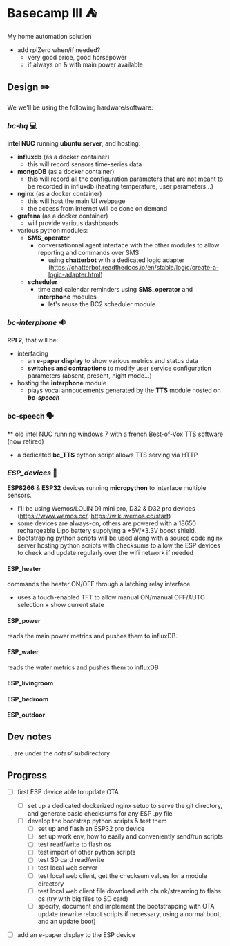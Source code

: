 # Basecamp III ⛺
My home automation solution

+ add rpiZero when/if needed?
  + very good price, good horsepower
  + if always on & with main power available

## Design ✏️
We we'll be using the following hardware/software:
### _**bc-hq**_ 💻
**intel NUC** running **ubuntu server**, and hosting:
+ **influxdb** (as a docker container)
  + this will record sensors time-series data
+ **mongoDB** (as a docker container)
  + this will record all the configuration parameters that are not meant to be recorded in influxdb (heating temperature, user parameters...)
+ **nginx** (as a docker container)
  + this will host the main UI webpage
  + the access from internet will be done on demand
+ **grafana** (as a docker container)
  + will provide various dashboards
+ various python modules:
  + **SMS_operator**
    + conversationnal agent interface with the other modules to allow reporting and commands over SMS
      + using **chatterbot** with a dedicated logic adapter (https://chatterbot.readthedocs.io/en/stable/logic/create-a-logic-adapter.html)
  + **scheduler**
    + time and calendar reminders using **SMS_operator** and **interphone** modules
      + let's reuse the BC2 scheduler module

### _**bc-interphone**_ 🔉
**RPI 2**, that will be:
  + interfacing
    + an **e-paper display** to show various metrics and status data
    + **switches and contraptions** to modify user service configuration parameters (absent, present, night mode...)
  + hosting the **interphone** module
      + plays vocal annoucements generated by the **TTS** module hosted on **_bc-speech_**

### **bc-speech** 🗣
** old intel NUC running windows 7 with a french Best-of-Vox TTS software (now retired)
+ a dedicated **bc_TTS** python script allows TTS serving via HTTP

### _**ESP_devices**_ 📶
**ESP8266** & **ESP32** devices running **micropython** to interface multiple sensors.
+ I'll be using Wemos/LOLIN D1 mini pro, D32 & D32 pro devices (https://www.wemos.cc/, https://wiki.wemos.cc/start)
+ some devices are always-on, others are powered with a 18650 rechargeable Lipo battery supplying a +5V/+3.3V boost shield.
+ Bootstraping python scripts will be used along with a source code nginx server hosting python scripts with checksums to allow the ESP devices to check and update regularly over the wifi network if needed

#### ESP_heater
commands the heater ON/OFF through a latching relay interface
+ uses a touch-enabled TFT to allow manual ON/manual OFF/AUTO selection + show current state
#### ESP_power
reads the main power metrics and pushes them to influxDB.
#### ESP_water
reads the water metrics and pushes them to influxDB

#### ESP_livingroom
#### ESP_bedroom
#### ESP_outdoor

## Dev notes
... are under the _notes/_ subdirectory

## Progress
+ [ ] first ESP device able to update OTA
  + [ ] set up a dedicated dockerized nginx setup to serve the git directory, and generate basic checksums for any ESP .py file
  + [ ] develop the bootstrap python scripts & test them
    + [ ] set up and flash an ESP32 pro device
    + [ ] set up work env, how to easily and conveniently send/run scripts
    + [ ] test read/write to flash os
    + [ ] test import of other python scripts
    + [ ] test SD card read/write
    + [ ] test local web server
    + [ ] test local web client, get the checksum values for a module directory
    + [ ] test local web client file download with chunk/streaming to flahs os (try with big files to SD card)
    + [ ] specify, document and implement the bootstrapping with OTA update (rewrite reboot scripts if necessary, using a normal boot, and an update boot)
+ [ ] add an e-paper display to the ESP device

